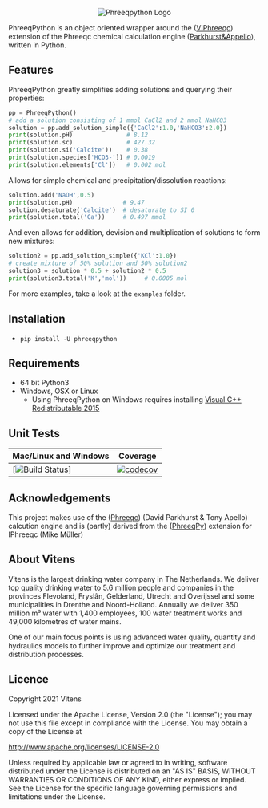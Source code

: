 <p align="center">		
   <img src="https://github.com/Vitens/phreeqpython/blob/master/logo.png" alt="Phreeqpython Logo"/>		
 </p>
 
PhreeqPython is an object oriented wrapper around the ([VIPhreeqc](https://www.github.com/Vitens/VIPhreeqc)) extension of the Phreeqc chemical calculation engine ([Parkhurst&Appello](http://wwwbrr.cr.usgs.gov/projects/GWC_coupled/phreeqc/)), written in Python.

## Features
PhreeqPython greatly simplifies adding solutions and querying their properties:

```python
pp = PhreeqPython()
# add a solution consisting of 1 mmol CaCl2 and 2 mmol NaHCO3
solution = pp.add_solution_simple({'CaCl2':1.0,'NaHCO3':2.0})
print(solution.pH)               # 8.12
print(solution.sc)               # 427.32
print(solution.si('Calcite'))    # 0.38
print(solution.species['HCO3-']) # 0.0019
print(solution.elements['Cl'])   # 0.002 mol
```
Allows for simple chemical and precipitation/dissolution reactions:
```python
solution.add('NaOH',0.5)
print(solution.pH)              # 9.47
solution.desaturate('Calcite')  # desaturate to SI 0
print(solution.total('Ca'))     # 0.497 mmol
```
And even allows for addition, devision and multiplication of solutions to form new mixtures:
```python
solution2 = pp.add_solution_simple({'KCl':1.0})
# create mixture of 50% solution and 50% solution2
solution3 = solution * 0.5 + solution2 * 0.5
print(solution3.total('K','mol'))     # 0.0005 mol
```
For more examples, take a look at the `examples` folder.

## Installation
* ```pip install -U phreeqpython```

## Requirements
* 64 bit Python3
* Windows, OSX or Linux
  * Using PhreeqPython on Windows requires installing [Visual C++ Redistributable 2015](https://www.microsoft.com/en-us/download/details.aspx?id=48145)

## Unit Tests
| **Mac/Linux** and **Windows** | **Coverage** |
|---|---|
| [![Build Status](https://github.com/DocMT/phreeqpython/actions/workflows/python-package.yml/badge.svg)] | [![codecov](https://codecov.io/gh/Vitens/phreeqpython/branch/master/graph/badge.svg)](https://codecov.io/gh/Vitens/phreeqpython) |


## Acknowledgements
This project makes use of the ([Phreeqc](http://wwwbrr.cr.usgs.gov/projects/GWC_coupled/phreeqc/)) (David Parkhurst & Tony Apello) calcution engine and is (partly) derived from the ([PhreeqPy]([http://www.phreeqpy.com])) extension for IPhreeqc (Mike Müller)

## About Vitens

Vitens is the largest drinking water company in The Netherlands. We deliver top quality drinking water to 5.6 million people and companies in the provinces Flevoland, Fryslân, Gelderland, Utrecht and Overijssel and some municipalities in Drenthe and Noord-Holland. Annually we deliver 350 million m³ water with 1,400 employees, 100 water treatment works and 49,000 kilometres of water mains.

One of our main focus points is using advanced water quality, quantity and hydraulics models to further improve and optimize our treatment and distribution processes.

## Licence

Copyright 2021 Vitens

Licensed under the Apache License, Version 2.0 (the "License"); you may not use this file except in compliance with the License. You may obtain a copy of the License at

http://www.apache.org/licenses/LICENSE-2.0

Unless required by applicable law or agreed to in writing, software distributed under the License is distributed on an "AS IS" BASIS, WITHOUT WARRANTIES OR CONDITIONS OF ANY KIND, either express or implied. See the License for the specific language governing permissions and limitations under the License.
